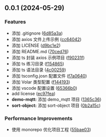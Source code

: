 ## 0.0.1 (2024-05-29)


### Features

* 添加 .gitignore ([6d85a3a](https://github.com/Keene-Chen/Explore_TypeScript/commit/6d85a3ada223635c8957326b53f92218e955f219))
* 添加 axios 文件上传示例 ([cc64042](https://github.com/Keene-Chen/Explore_TypeScript/commit/cc640420f37e5f7d9f09d6994f30569a315f79ed))
* 添加 LICENSE ([d9bc1e2](https://github.com/Keene-Chen/Explore_TypeScript/commit/d9bc1e2c9fa137a5e1ea93952ab521058322f8a8))
* 添加 README.md ([70ced76](https://github.com/Keene-Chen/Explore_TypeScript/commit/70ced7692427e7e0aa283a39cb78d7f7f05fecfc))
* 添加 ts 封装 axios 示例项目 ([f90231f](https://github.com/Keene-Chen/Explore_TypeScript/commit/f90231f3adecf1663ee7af127f159d45cefdb5cf))
* 添加 ts 练习目录 ([f154865](https://github.com/Keene-Chen/Explore_TypeScript/commit/f154865365dc6734ff8cecb3abda2520adb64ed5))
* 添加 ts 语法目录 ([4c00259](https://github.com/Keene-Chen/Explore_TypeScript/commit/4c00259c1b5e31a717379748b55190a457335841))
* 添加 tsconfig.josn 配置文件 ([f7a0640](https://github.com/Keene-Chen/Explore_TypeScript/commit/f7a06406d2439268f159613c6532c162e1e9616b))
* 添加 Volar 类型配置 ([f144193](https://github.com/Keene-Chen/Explore_TypeScript/commit/f14419315730a7f61ac3fe9371fb47766134fc44))
* 添加 vscode 配置设置 ([65366b0](https://github.com/Keene-Chen/Explore_TypeScript/commit/65366b07a32d5dbea13ff50b4a36a16e65becebb))
* add license ([ec97fea](https://github.com/Keene-Chen/Explore_TypeScript/commit/ec97feab64bbdba1e94758839ab8b2929f59e7c1))
* **demo-mqtt:** 添加 demo_mqtt 项目 ([1365c36](https://github.com/Keene-Chen/Explore_TypeScript/commit/1365c365d02e9b6bf001a6b95fb3014c1568209e))
* **sort-object:** 添加 sort-object 项目 ([0b2a15c](https://github.com/Keene-Chen/Explore_TypeScript/commit/0b2a15c6541e84d7e7d2230a0d6ef28fad64709f))


### Performance Improvements

* 使用 monorepo 优化项目工程 ([55bae03](https://github.com/Keene-Chen/Explore_TypeScript/commit/55bae0335f92958834e5dad916f2cc6b3f936970))



